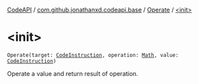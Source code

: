[CodeAPI](../../index.md) / [com.github.jonathanxd.codeapi.base](../index.md) / [Operate](index.md) / [&lt;init&gt;](.)

# &lt;init&gt;

`Operate(target: `[`CodeInstruction`](../../com.github.jonathanxd.codeapi/-code-instruction.md)`, operation: `[`Math`](../../com.github.jonathanxd.codeapi.operator/-operator/-math/index.md)`, value: `[`CodeInstruction`](../../com.github.jonathanxd.codeapi/-code-instruction.md)`)`

Operate a value and return result of operation.

